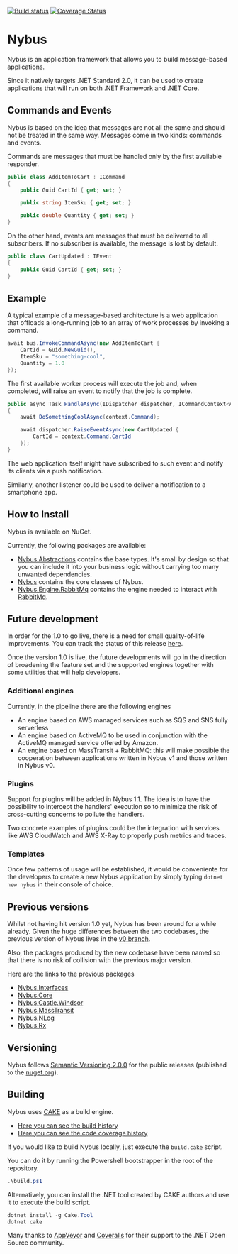 [![Build status](https://ci.appveyor.com/api/projects/status/x8o0xh40cdf6a67l?svg=true)](https://ci.appveyor.com/project/Kralizek/nybus) [![Coverage Status](https://coveralls.io/repos/github/Nybus-project/Nybus/badge.svg?branch=master)](https://coveralls.io/github/Nybus-project/Nybus?branch=master)

# Nybus

Nybus is an application framework that allows you to build message-based applications.

Since it natively targets .NET Standard 2.0, it can be used to create applications that will run on both .NET Framework and .NET Core.

## Commands and Events

Nybus is based on the idea that messages are not all the same and should not be treated in the same way. Messages come in two kinds: commands and events.

Commands are messages that must be handled only by the first available responder.

```csharp
public class AddItemToCart : ICommand
{
    public Guid CartId { get; set; }

    public string ItemSku { get; set; }

    public double Quantity { get; set; }
}
```

On the other hand, events are messages that must be delivered to all subscribers. If no subscriber is available, the message is lost by default.

```csharp
public class CartUpdated : IEvent
{
    public Guid CartId { get; set; }
}
```

## Example

A typical example of a message-based architecture is a web application that offloads a long-running job to an array of work processes by invoking a command.

```csharp
await bus.InvokeCommandAsync(new AddItemToCart {
    CartId = Guid.NewGuid(),
    ItemSku = "something-cool",
    Quantity = 1.0
});
```

The first available worker process will execute the job and, when completed, will raise an event to notify that the job is complete.

```csharp
public async Task HandleAsync(IDispatcher dispatcher, ICommandContext<AddItemToCart> context)
{
    await DoSomethingCoolAsync(context.Command);

    await dispatcher.RaiseEventAsync(new CartUpdated {
        CartId = context.Command.CartId
    });
}
```

The web application itself might have subscribed to such event and notify its clients via a push notification.

Similarly, another listener could be used to deliver a notification to a smartphone app.

## How to Install

Nybus is available on NuGet.

Currently, the following packages are available:

* [Nybus.Abstractions](https://www.nuget.org/packages/Nybus.Abstractions) contains the base types. It's small by design so that you can include it into your business logic without carrying too many unwanted dependencies.
* [Nybus](https://www.nuget.org/packages/Nybus) contains the core classes of Nybus.
* [Nybus.Engine.RabbitMq](https://www.nuget.org/packages/Nybus.Engine.RabbitMq) contains the engine needed to interact with [RabbitMq](http://www.rabbitmq.com/).

## Future development

In order for the 1.0 to go live, there is a need for small quality-of-life improvements. You can track the status of this release [here](https://github.com/Nybus-project/Nybus/milestone/1).

Once the version 1.0 is live, the future developments will go in the direction of broadening the feature set and the supported engines together with some utilities that will help developers.

### Additional engines

Currently, in the pipeline there are the following engines
* An engine based on AWS managed services such as SQS and SNS fully serverless
* An engine based on ActiveMQ to be used in conjunction with the ActiveMQ managed service offered by Amazon.
* An engine based on MassTransit + RabbitMQ: this will make possible the cooperation between applications written in Nybus v1 and those written in Nybus v0.

### Plugins

Support for plugins will be added in Nybus 1.1. The idea is to have the possibility to intercept the handlers' execution so to minimize the risk of cross-cutting concerns to pollute the handlers.

Two concrete examples of plugins could be the integration with services like AWS CloudWatch and AWS X-Ray to properly push metrics and traces.

### Templates

Once few patterns of usage will be established, it would be conveniente for the developers to create a new Nybus application by simply typing `dotnet new nybus` in their console of choice.

## Previous versions

Whilst not having hit version 1.0 yet, Nybus has been around for a while already. Given the huge differences between the two codebases, the previous version of Nybus lives in the [v0 branch](https://github.com/Nybus-project/Nybus/tree/v0).

Also, the packages produced by the new codebase have been named so that there is no risk of collision with the previous major version.

Here are the links to the previous packages
* [Nybus.Interfaces](https://www.nuget.org/packages/Nybus.Interfaces)
* [Nybus.Core](https://www.nuget.org/packages/Nybus.Core)
* [Nybus.Castle.Windsor](https://www.nuget.org/packages/Nybus.Castle.Windsor)
* [Nybus.MassTransit](https://www.nuget.org/packages/Nybus.MassTransit)
* [Nybus.NLog](https://www.nuget.org/packages/Nybus.NLog)
* [Nybus.Rx](https://www.nuget.org/packages/Nybus.Rx)

## Versioning

Nybus follows [Semantic Versioning 2.0.0](http://semver.org/spec/v2.0.0.html) for the public releases (published to the [nuget.org](https://www.nuget.org/)).

## Building

Nybus uses [CAKE](https://cakebuild.net/) as a build engine.
* [Here you can see the build history](https://ci.appveyor.com/project/Kralizek/nybus/history)
* [Here you can see the code coverage history](https://coveralls.io/github/Nybus-project/Nybus)

If you would like to build Nybus locally, just execute the `build.cake` script.

You can do it by running the Powershell bootstrapper in the root of the repository.
```powershell
.\build.ps1
```
Alternatively, you can install the .NET tool created by CAKE authors and use it to execute the build script.
```powershell
dotnet install -g Cake.Tool
dotnet cake
```

Many thanks to [AppVeyor](http://www.appveyor.com/) and [Coveralls](https://coveralls.io/) for their support to the .NET Open Source community.

